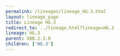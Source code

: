 ```yaml
---
permalink: /lineages/lineage_HG.3.html
layout: lineage_page
title: Lineage HG.3
redirect_to: ../lineage.html?lineage=HG.3
lineage: HG.3
parent: XBB.2.3.8
children: ['HG.3']
---
```

